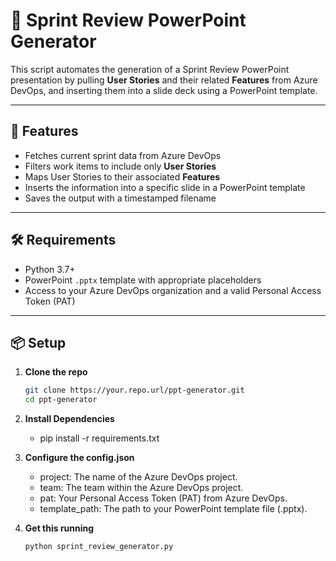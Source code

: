 # 🧠 Sprint Review PowerPoint Generator

This script automates the generation of a Sprint Review PowerPoint presentation by pulling **User Stories** and their related **Features** from Azure DevOps, and inserting them into a slide deck using a PowerPoint template.

---

## 🚀 Features

- Fetches current sprint data from Azure DevOps
- Filters work items to include only **User Stories**
- Maps User Stories to their associated **Features**
- Inserts the information into a specific slide in a PowerPoint template
- Saves the output with a timestamped filename

---

## 🛠 Requirements

- Python 3.7+
- PowerPoint `.pptx` template with appropriate placeholders
- Access to your Azure DevOps organization and a valid Personal Access Token (PAT)

---

## 📦 Setup

1. **Clone the repo**  
   ```bash
   git clone https://your.repo.url/ppt-generator.git
   cd ppt-generator
2. **Install Dependencies**
   - pip install -r requirements.txt

3. **Configure the config.json**
   - project: The name of the Azure DevOps project.
   - team: The team within the Azure DevOps project.
   - pat: Your Personal Access Token (PAT) from Azure DevOps.
   - template_path: The path to your PowerPoint template file (.pptx).

4. **Get this running**
   ```bash
   python sprint_review_generator.py
